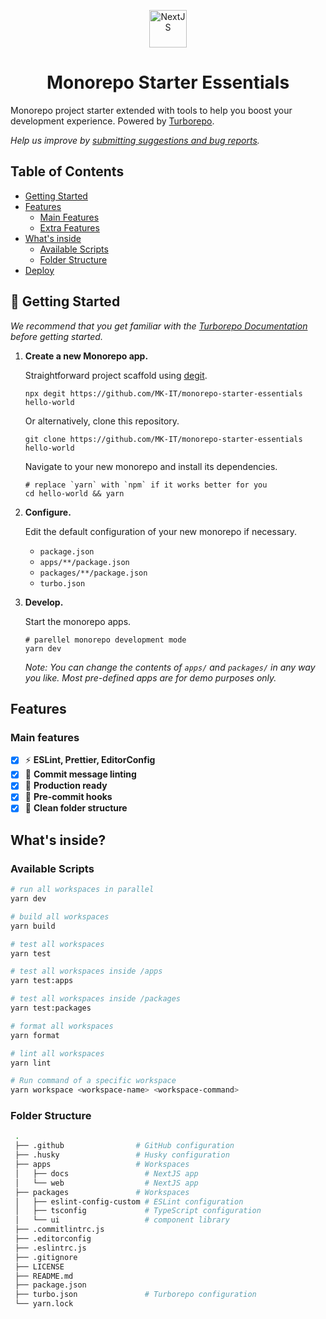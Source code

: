 <p align="center">
  <a href="https://nextjs.org">
    <img alt="NextJS" src="https://user-images.githubusercontent.com/4060187/196936123-f6e1db90-784d-4174-b774-92502b718836.png" width="60" />
  </a>
</p>

<h1 align="center">
  Monorepo Starter Essentials
</h1>

Monorepo project starter extended with tools to help you boost your development experience. Powered by [Turborepo](https://turbo.build/repo).

_Help us improve by [submitting suggestions and bug reports](https://github.com/MK-IT/monorepo-starter-essentials/issues)._

## Table of Contents

* [Getting Started](#getting-started)
* [Features](#features)
  * [Main Features](#main-features)
  * [Extra Features](#extra-features)
* [What's inside](#whats-inside)
  * [Available Scripts](#️available-scripts)
  * [Folder Structure](#folder-structure)
* [Deploy](#deploy)

## 🚀 Getting Started

_We recommend that you get familiar with the [Turborepo Documentation](https://google.com) before getting started._

1. **Create a new Monorepo app.**

    Straightforward project scaffold using [degit](https://github.com/Rich-Harris/degit).

    ```
    npx degit https://github.com/MK-IT/monorepo-starter-essentials hello-world
    ```

    Or alternatively, clone this repository.

    ```
    git clone https://github.com/MK-IT/monorepo-starter-essentials hello-world
    ```
    
    Navigate to your new monorepo and install its dependencies.

    ```
    # replace `yarn` with `npm` if it works better for you
    cd hello-world && yarn
    ```

2.  **Configure.**

    Edit the default configuration of your new monorepo if necessary.

    * `package.json`
    * `apps/**/package.json`
    * `packages/**/package.json`
    * `turbo.json`

3.  **Develop.**

    Start the monorepo apps.

    ```
    # parellel monorepo development mode
    yarn dev
    ```

    _Note: You can change the contents of `apps/` and `packages/` in any way you like. Most pre-defined apps are for demo purposes only._

## Features

### Main features

- [x] ⚡️ **ESLint, Prettier, EditorConfig**
- [x] 🤝 **Commit message linting**
- [x] 🚀 **Production ready**
- [x] 🚦 **Pre-commit hooks**
- [x] 📂 **Clean folder structure**
<!-- TODO -->
<!-- - [x] 🐛 **VSCode configuration** --> 

<!-- ### Extra features -->

<!-- TODO -->

## What's inside?

### ️Available Scripts

```bash
# run all workspaces in parallel
yarn dev

# build all workspaces
yarn build

# test all workspaces
yarn test

# test all workspaces inside /apps
yarn test:apps

# test all workspaces inside /packages
yarn test:packages

# format all workspaces
yarn format

# lint all workspaces
yarn lint

# Run command of a specific workspace
yarn workspace <workspace-name> <workspace-command>
```

### Folder Structure

```bash
 .
 ├── .github                # GitHub configuration
 ├── .husky                 # Husky configuration
 ├── apps                   # Workspaces
 │   ├── docs                 # NextJS app
 │   └── web                  # NextJS app
 ├── packages               # Workspaces
 │   ├── eslint-config-custom # ESLint configuration
 │   ├── tsconfig             # TypeScript configuration
 │   └── ui                   # component library
 ├── .commitlintrc.js
 ├── .editorconfig
 ├── .eslintrc.js
 ├── .gitignore
 ├── LICENSE
 ├── README.md
 ├── package.json
 ├── turbo.json               # Turborepo configuration
 └── yarn.lock
```

<!-- ## Deploy -->

<!-- TODO -->
